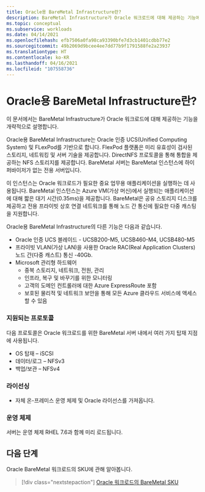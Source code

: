 ```yaml
---
title: Oracle용 BareMetal Infrastructure란?
description: BareMetal Infrastructure가 Oracle 워크로드에 대해 제공하는 기능에 관해 알아봅니다.
ms.topic: conceptual
ms.subservice: workloads
ms.date: 04/14/2021
ms.openlocfilehash: efb7506a0fa98ca93390bfe7d3cb1401cdbb77e2
ms.sourcegitcommit: 49b2069d9bcee4ee7dd77b9f1791588fe2a23937
ms.translationtype: HT
ms.contentlocale: ko-KR
ms.lasthandoff: 04/16/2021
ms.locfileid: "107558736"
---
```

# <a name="what-is-baremetal-infrastructure-for-oracle"></a>Oracle용 BareMetal Infrastructure란?

이 문서에서는 BareMetal Infrastructure가 Oracle 워크로드에 대해 제공하는 기능을 개략적으로 설명합니다.

Oracle용 BareMetal Infrastructure는 Oracle 인증 UCS(Unified Computing System) 및 FLexPod를 기반으로 합니다. FlexPod 플랫폼은 미리 유효성이 검사된 스토리지, 네트워킹 및 서버 기술을 제공합니다. DirectNFS 프로토콜을 통해 통합을 제공하는 NFS 스토리지를 제공합니다. BareMetal 서버는 BareMetal 인스턴스에 하이퍼바이저가 없는 전용 서버입니다. 

이 인스턴스는 Oracle 워크로드가 필요한 중요 업무용 애플리케이션을 실행하는 데 사용됩니다. BareMetal 인스턴스는 Azure VM(가상 머신)에서 실행되는 애플리케이션에 대해 짧은 대기 시간(0.35ms)을 제공합니다. BareMetal은 공유 스토리지 디스크를 제공하고 전용 프라이빗 상호 연결 네트워크를 통해 노드 간 통신에 필요한 다중 캐스팅을 지원합니다. 

Oracle용 BareMetal Infrastructure의 다른 기능은 다음과 같습니다.

- Oracle 인증 UCS 블레이드 - UCSB200-M5, UCSB460-M4, UCSB480-M5
- 프라이빗 VLAN(가상 LAN)을 사용한 Oracle RAC(Real Application Clusters) 노드 간(다중 캐스트) 통신 -40Gb.
- Microsoft 관리형 하드웨어
  - 중복 스토리지, 네트워크, 전원, 관리
  - 인프라, 복구 및 바꾸기를 위한 모니터링
  - 고객의 도메인 컨트롤러에 대한 Azure ExpressRoute 포함
  - 보호된 물리적 및 네트워크 보안을 통해 모든 Azure 클라우드 서비스에 액세스할 수 있음

### <a name="supported-protocols"></a>지원되는 프로토콜

다음 프로토콜은 Oracle 워크로드를 위한 BareMetal 서버 내에서 여러 가지 탑재 지점에 사용됩니다.

- OS 탑재 – iSCSI
- 데이터/로그 – NFSv3
- 백업/보관 – NFSv4

### <a name="licensing"></a>라이선싱

- 자체 온-프레미스 운영 체제 및 Oracle 라이선스를 가져옵니다.

### <a name="operating-system"></a>운영 체제

서버는 운영 체제 RHEL 7.6과 함께 미리 로드됩니다.

## <a name="next-steps"></a>다음 단계

Oracle BareMetal 워크로드의 SKU에 관해 알아봅니다.

> [!div class="nextstepaction"]
> [Oracle 워크로드의 BareMetal SKU](oracle-baremetal-skus.md)
